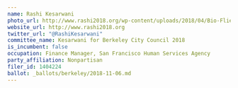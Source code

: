 ```yaml
---
name: Rashi Kesarwani
photo_url: http://www.rashi2018.org/wp-content/uploads/2018/04/Bio-Flier-Photo.jpg
website_url: http://www.rashi2018.org
twitter_url: "@RashiKesarwani"
committee_name: Kesarwani for Berkeley City Council 2018
is_incumbent: false
occupation: Finance Manager, San Francisco Human Services Agency
party_affiliation: Nonpartisan
filer_id: 1404224
ballot: _ballots/berkeley/2018-11-06.md
---
```

